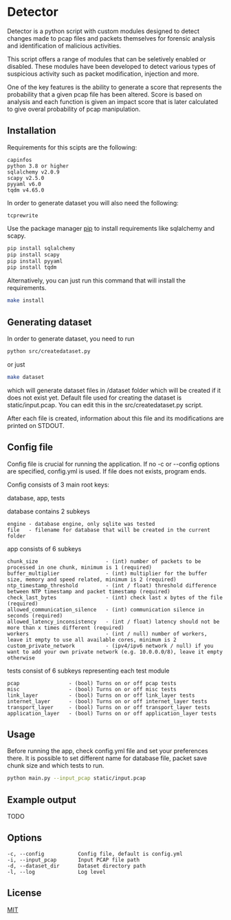 # Detector 

Detector is a python script with custom modules designed to detect changes made to pcap files and packets themselves for forensic analysis and identification of malicious activities.

This script offers a range of modules that can be seletively enabled or disabled. These modules have been developed to detect various types of suspicious activity such as packet modification, injection and more. 

One of the key features is the ability to generate a score that represents the probability that a given pcap file has been altered. Score is based on analysis and each function is given an impact score that is later calculated to give overal probability of pcap manipulation.

## Installation

Requirements for this scipts are the following:

```
capinfos
python 3.8 or higher
sqlalchemy v2.0.9
scapy v2.5.0
pyyaml v6.0
tqdm v4.65.0
```

In order to generate dataset you will also need the following:

```
tcprewrite
```

Use the package manager [pip](https://pip.pypa.io/en/stable/) to install requirements like sqlalchemy and scapy.

```bash
pip install sqlalchemy
pip install scapy
pip install pyyaml
pip install tqdm
```

Alternatively, you can just run this command that will install the requirements.
```bash
make install
```

## Generating dataset

In order to generate dataset, you need to run
```bash
python src/createdataset.py
```

or just 

```bash
make dataset
```

which will generate dataset files in /dataset folder which will be created if it does not exist yet.
Default file used for creating the dataset is static/input.pcap. You can edit this in the src/createdataset.py script.

After each file is created, information about this file and its modifications are printed on STDOUT.

## Config file

Config file is crucial for running the application. If no -c or --config options are specified, config.yml is used. If file does not exists, program ends.

Config consists of 3 main root keys:

database, app, tests

database contains 2 subkeys
```
engine - database engine, only sqlite was tested
file   - filename for database that will be created in the current folder
```

app consists of 6 subkeys
```
chunk_size                      - (int) number of packets to be processed in one chunk, minimum is 1 (required)
buffer_multiplier               - (int) multiplier for the buffer size, memory and speed related, minimum is 2 (required)
ntp_timestamp_threshold         - (int / float) threshold difference between NTP timestamp and packet timestamp (required)
check_last_bytes                - (int) check last x bytes of the file (required)
allowed_communication_silence   - (int) communication silence in seconds (required)
allowed_latency_inconsistency   - (int / float) latency should not be more than x times different (required)
workers                         - (int / null) number of workers, leave it empty to use all available cores, minimum is 2
custom_private_network          - (ipv4/ipv6 network / null) if you want to add your own private network (e.g. 10.0.0.0/8), leave it empty otherwise
```

tests consist of 6 subkeys representing each test module
```
pcap                - (bool) Turns on or off pcap tests
misc                - (bool) Turns on or off misc tests
link_layer          - (bool) Turns on or off link_layer tests
internet_layer      - (bool) Turns on or off internet_layer tests
transport_layer     - (bool) Turns on or off transport_layer tests
application_layer   - (bool) Turns on or off application_layer tests
```

## Usage

Before running the app, check config.yml file and set your preferences there.
It is possible to set different name for database file, packet save chunk size and which tests to run.

```bash
python main.py --input_pcap static/input.pcap
```

## Example output

TODO

## Options

```
-c, --config           Config file, default is config.yml
-i, --input_pcap       Input PCAP file path
-d, --dataset_dir      Dataset directory path
-l, --log              Log level
```

## License

[MIT](https://choosealicense.com/licenses/mit/)